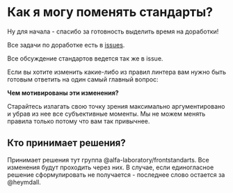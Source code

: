 # Как я могу поменять стандарты?

Ну для начала - спасибо за готовность выделить время на доработки!

Все задачи по доработке есть в [issues](https://github.com/alfa-laboratory/arui-presets-lint/issues).

Все обсуждение стандартов ведется так же в issue.

Если вы хотите изменить какие-либо из правил линтера вам нужно быть готовым ответить на один
самый главный вопрос:

**Чем мотивированы эти изменения?**

Старайтесь излагать свою точку зрения максимально аргументировано и убрав из нее
все субъективные моменты. Мы не можем менять правила только потому что вам так привычнее.

## Кто принимает решения?
Принимает решения тут группа @alfa-laboratory/frontstandarts.
Все изменения будут проходить через них.
В случае, если единогласное решение сформулировать не
получается - последнее слово остается за @heymdall.
